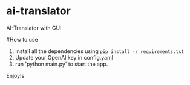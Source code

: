 # ai-translator
AI-Translator with GUI


#How to use 
1. Install all the dependencies using `pip install -r requirements.txt`
1. Update your OpenAI key in config.yaml
1. run 'python main.py' to start the app.

Enjoy!s